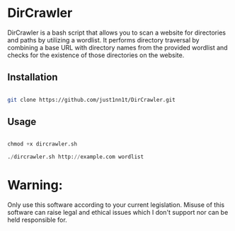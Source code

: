 # DirCrawler

DirCrawler is a bash script that allows you to scan a website for directories and paths by utilizing a wordlist. It performs directory traversal by combining a base URL with directory names from the provided wordlist and checks for the existence of those directories on the website.

## Installation

```bash

git clone https://github.com/just1nn1t/DirCrawler.git

```

## Usage 

```python

chmod +x dircrawler.sh

./dircrawler.sh http://example.com wordlist

```

# Warning:
Only use this software according to your current legislation. Misuse of this software can raise legal and ethical issues which I don't support nor can be held responsible for.

